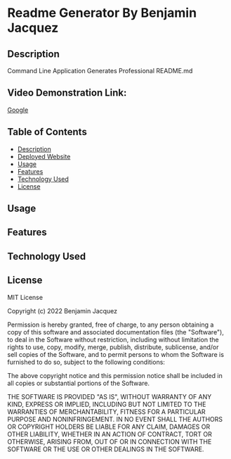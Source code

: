 # Readme Generator By Benjamin Jacquez
## Description
Command Line Application Generates Professional README.md 

## Video Demonstration Link:
[Google ]()

## Table of Contents
- [Description](#description)
- [Deployed Website](#deployed-website)
- [Usage](#usage)
- [Features](#features)
- [Technology Used](#technology-used)
- [License](#license)

## Usage


## Features


## Technology Used


## License
MIT License

Copyright (c) 2022 Benjamin Jacquez

Permission is hereby granted, free of charge, to any person obtaining a copy
of this software and associated documentation files (the "Software"), to deal
in the Software without restriction, including without limitation the rights
to use, copy, modify, merge, publish, distribute, sublicense, and/or sell
copies of the Software, and to permit persons to whom the Software is
furnished to do so, subject to the following conditions:

The above copyright notice and this permission notice shall be included in all
copies or substantial portions of the Software.

THE SOFTWARE IS PROVIDED "AS IS", WITHOUT WARRANTY OF ANY KIND, EXPRESS OR
IMPLIED, INCLUDING BUT NOT LIMITED TO THE WARRANTIES OF MERCHANTABILITY,
FITNESS FOR A PARTICULAR PURPOSE AND NONINFRINGEMENT. IN NO EVENT SHALL THE
AUTHORS OR COPYRIGHT HOLDERS BE LIABLE FOR ANY CLAIM, DAMAGES OR OTHER
LIABILITY, WHETHER IN AN ACTION OF CONTRACT, TORT OR OTHERWISE, ARISING FROM,
OUT OF OR IN CONNECTION WITH THE SOFTWARE OR THE USE OR OTHER DEALINGS IN THE
SOFTWARE.